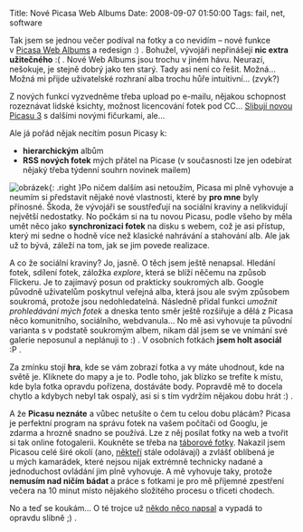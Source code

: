Title: Nové Picasa Web Albums
Date: 2008-09-07 01:50:00
Tags: fail, net, software

Tak jsem se jednou večer podíval na fotky a co nevidím – nové funkce v [Picasa Web Albums](http://picasaweb.google.cz/) a redesign :) . Bohužel, vývojáři nepřinášejí **nic extra užitečného** :( . Nové Web Albums jsou trochu v jiném hávu. Neurazí, nešokuje, je stejně dobrý jako ten starý. Tady asi není co řešit. Možná… Možná mi přijde uživatelské rozhraní alba trochu hůře intuitivní… (zvyk?)

Z nových funkcí vyzvedněme třeba upload po e-mailu, nějakou schopnost rozeznávat lidské ksichty, možnost licencování fotek pod
CC… [Slibují novou Picasu 3](http://picasa.google.cz/intl/en_us/web/whatsnew.html) s dalšími novými fičurkami, ale…

Ale já pořád nějak necítím posun Picasy k:

-   **hierarchickým** albům
-   **RSS nových fotek** mých přátel na Picase (v současnosti lze jen odebírat nějaký třeba týdenní souhrn novinek mailem)

![obrázek]({static}/images/69.jpg){: .right }Po ničem dalším asi netoužím, Picasa mi plně vyhovuje a neumím si představit nějaké nové vlastnosti, které by **pro mne** byly přínosné. Škoda, že vývojáři se soustřeďují na sociální kraviny a nelikvidují největší nedostatky. No počkám si na tu novou Picasu, podle všeho by měla umět něco jako **synchronizaci fotek** na disku s webem, což je asi přístup, který mi sedne o hodně více než klasické nahrávání a stahování alb. Ale jak už to bývá, záleží na tom, jak se jim povede realizace.

A co že sociální kraviny? Jo, jasně. O těch jsem ještě nenapsal. Hledání fotek, sdílení fotek, záložka *explore*, která se blíží něčemu na způsob Flickeru. Je to zajímavý posun od prakticky soukromých alb. Google původně uživatelům poskytnul veřejná alba, která jsou ale svým způsobem soukromá, protože jsou nedohledatelná. Následně přidal funkci *umožnit prohledávání mých fotek* a dneska tento směr ještě rozšiřuje a dělá z Picasa něco komunitního, sociálního, webdvanula… No mě asi vyhovuje ta původní varianta s v podstatě soukromým albem, nikam dál jsem se ve vnímání své galerie neposunul a neplánuji to :) . V osobních fotkách **jsem holt asociál** :P .

Za zmínku stojí **hra**, kde se vám zobrazí fotka a vy máte uhodnout, kde na světě je. Kliknete do mapy a je to. Podle toho, jak blízko se trefíte k místu, kde byla fotka opravdu pořízena, dostáváte body. Popravdě mě to docela chytlo a kdybych nebyl tak ospalý, asi si s tím vydržím nějakou dobu hrát :) .

A že **Picasu neznáte** a vůbec netušíte o čem tu celou dobu plácám? Picasa je perfektní program na správu fotek na vašem počítači od Googlu, je zdarma a hrozně snadno se používá. Lze z něj posílat fotky na web a tvořit si tak online fotogalerii. Koukněte se třeba na [táborové fotky](http://picasaweb.google.com/taborprekvapeni). Nakazil jsem Picasou celé širé okolí (ano, [někteří](http://www.javorkovi.cz) stále odolávají) a zvlášť oblíbená je u mých kamarádek, které nejsou nijak extrémně technicky nadané a jednoduchost ovládání jim plně vyhovuje. A mě vyhovuje taky, protože **nemusím nad ničím bádat** a práce s fotkami je pro mě příjemné zpestření večera na 10 minut místo nějakého složitého procesu o třiceti chodech.

No a teď se koukám… O té trojce už [někdo něco napsal](http://www.zive.cz/Clanky/Picasa-3-Beta-Googlu-se-zacatek-skolniho-roku-povedl/sc-3-a-143456/default.aspx) a vypadá to opravdu slibně ;) .
